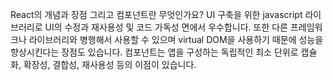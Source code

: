React의 개념과 장점 그리고 컴포넌트란 무엇인가요?
UI 구축을 위한 javascript 라이브러리로 UI의 수정과 재사용성 및 코드 가독성 면에서 우수합니다. 또한 다른 프레임워크나 라이브러리와 병행해서 사용할 수 있으며 virtual DOM을 사용하기 때문에 성능을 향상시킨다는 장점도 있습니다. 컴포넌트는 앱을 구성하는 독립적인 최소 단위로 캡슐화, 확장성, 결합성, 재사용성 등의 이점이 있습니다.
